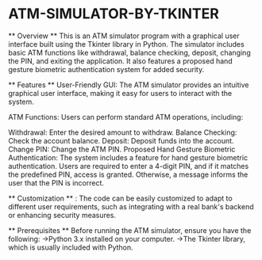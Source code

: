 # ATM-SIMULATOR-BY-TKINTER
** Overview **
      This is an ATM simulator program with a graphical user interface built using the Tkinter library in Python. The simulator includes basic ATM functions like withdrawal, balance checking, deposit, changing the PIN, and exiting the application. It also features a proposed hand gesture biometric authentication system for added security.

** Features **
      User-Friendly GUI: The ATM simulator provides an intuitive graphical user interface, making it easy for users to interact with the system.

ATM Functions:
   Users can perform standard ATM operations, including:

Withdrawal: Enter the desired amount to withdraw.
Balance Checking: Check the account balance.
Deposit: Deposit funds into the account.
Change PIN: Change the ATM PIN.
Proposed Hand Gesture Biometric Authentication: The system includes a feature for hand gesture biometric authentication. Users are required to enter a 4-digit PIN, and if it matches the predefined PIN, access is granted. Otherwise, a message informs the user that the PIN is incorrect.

** Customization ** : 
     The code can be easily customized to adapt to different user requirements, such as integrating with a real bank's backend or enhancing security measures.

** Prerequisites **
Before running the ATM simulator, ensure you have the following:
    ->Python 3.x installed on your computer.
    ->The Tkinter library, which is usually included with Python.

